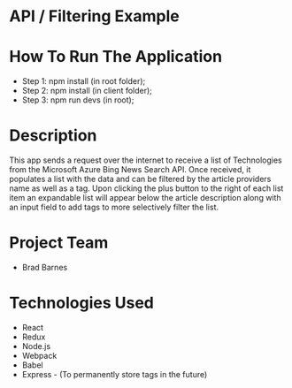 # API / Filtering Example

# How To Run The Application
* Step 1:  npm install (in root folder);
* Step 2:  npm install (in client folder);
* Step 3:  npm run devs (in root);

# Description
This app sends a request over the internet to receive a list of Technologies
from the Microsoft Azure Bing News Search API. Once received, it populates a 
list with the data and can be filtered by the article providers name as well 
as a tag. Upon clicking the plus button to the right of each list item an 
expandable list will appear below the article description along with an input 
field to add tags to more selectively filter the list.


# Project Team
* Brad Barnes

# Technologies Used
* React
* Redux
* Node.js
* Webpack
* Babel
* Express - (To permanently store tags in the future)
